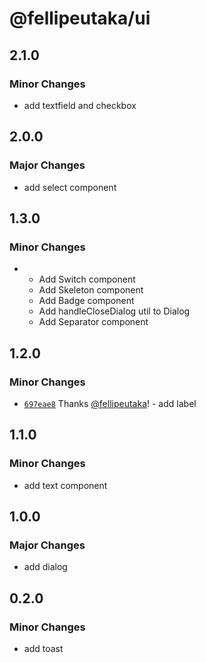 # @fellipeutaka/ui

## 2.1.0

### Minor Changes

- add textfield and checkbox

## 2.0.0

### Major Changes

- add select component

## 1.3.0

### Minor Changes

- - Add Switch component
  - Add Skeleton component
  - Add Badge component
  - Add handleCloseDialog util to Dialog
  - Add Separator component

## 1.2.0

### Minor Changes

- [`697eae8`](https://github.com/fellipeutaka/ui/commit/697eae88fc0b1a91b1ab865330d2e6f82c2b0f5b) Thanks [@fellipeutaka](https://github.com/fellipeutaka)! - add label

## 1.1.0

### Minor Changes

- add text component

## 1.0.0

### Major Changes

- add dialog

## 0.2.0

### Minor Changes

- add toast
